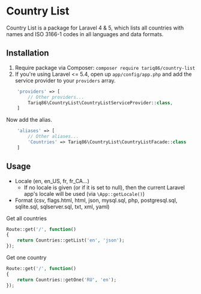 # Country List

Country List is a package for Laravel 4 & 5, which lists all countries with names and ISO 3166-1 codes in all languages and data formats.


## Installation

 1. Require package via Composer: `composer require tariq86/country-list`
 1. If you're using Laravel <= 5.4, open up `app/config/app.php` and add the service provider to your `providers` array.

```php
    'providers' => [
        // Other providers...
        Tariq86\CountryList\CountryListServiceProvider::class,
    ]
```

Now add the alias.
```php
    'aliases' => [
        // Other aliases...
        'Countries' => Tariq86\CountryList\CountryListFacade::class
    ]
```

## Usage

- Locale (en, en_US, fr, fr_CA...)
  - If no locale is given (or if it is set to null), then the current Laravel app's locale will be used (via `\App::getLocale()`)
- Format (csv, flags.html, html, json, mysql.sql, php, postgresql.sql, sqlite.sql, sqlserver.sql, txt, xml, yaml)

Get all countries
```php
Route::get('/', function()
{
	return Countries::getList('en', 'json');
});
```

Get one country
```php
Route::get('/', function()
{
	return Countries::getOne('RU', 'en');
});
```
